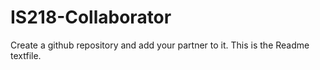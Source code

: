 # IS218-Collaborator
Create a github repository and add your partner to it.
This is the Readme textfile.
